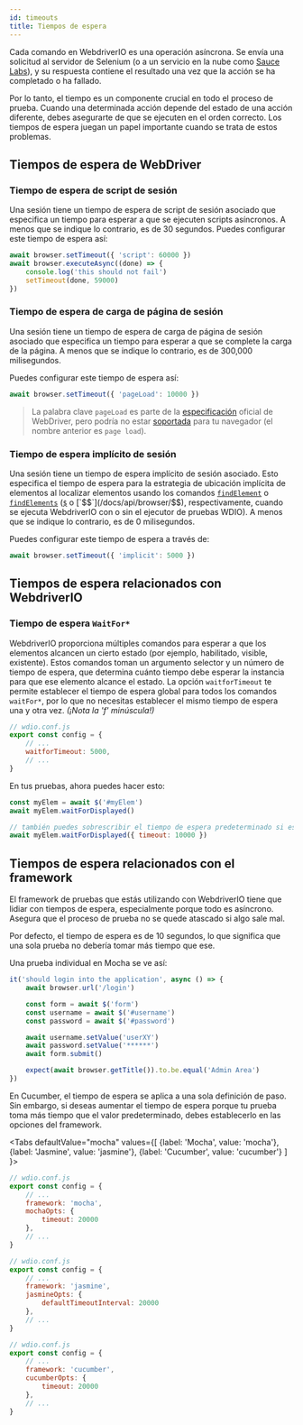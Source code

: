 ```yaml
---
id: timeouts
title: Tiempos de espera
---
```


Cada comando en WebdriverIO es una operación asíncrona. Se envía una solicitud al servidor de Selenium (o a un servicio en la nube como [Sauce Labs](https://saucelabs.com)), y su respuesta contiene el resultado una vez que la acción se ha completado o ha fallado.

Por lo tanto, el tiempo es un componente crucial en todo el proceso de prueba. Cuando una determinada acción depende del estado de una acción diferente, debes asegurarte de que se ejecuten en el orden correcto. Los tiempos de espera juegan un papel importante cuando se trata de estos problemas.

<LiteYouTubeEmbed
    id="5oI37h4qxEw"
    title="Timeouts"
/>

## Tiempos de espera de WebDriver

### Tiempo de espera de script de sesión

Una sesión tiene un tiempo de espera de script de sesión asociado que especifica un tiempo para esperar a que se ejecuten scripts asíncronos. A menos que se indique lo contrario, es de 30 segundos. Puedes configurar este tiempo de espera así:

```js
await browser.setTimeout({ 'script': 60000 })
await browser.executeAsync((done) => {
    console.log('this should not fail')
    setTimeout(done, 59000)
})
```

### Tiempo de espera de carga de página de sesión

Una sesión tiene un tiempo de espera de carga de página de sesión asociado que especifica un tiempo para esperar a que se complete la carga de la página. A menos que se indique lo contrario, es de 300,000 milisegundos.

Puedes configurar este tiempo de espera así:

```js
await browser.setTimeout({ 'pageLoad': 10000 })
```

> La palabra clave `pageLoad` es parte de la [especificación](https://www.w3.org/TR/webdriver/#set-timeouts) oficial de WebDriver, pero podría no estar [soportada](https://github.com/seleniumhq/selenium-google-code-issue-archive/issues/687) para tu navegador (el nombre anterior es `page load`).

### Tiempo de espera implícito de sesión

Una sesión tiene un tiempo de espera implícito de sesión asociado. Esto especifica el tiempo de espera para la estrategia de ubicación implícita de elementos al localizar elementos usando los comandos [`findElement`](/docs/api/webdriver#findelement) o [`findElements`](/docs/api/webdriver#findelements) ([`$`](/docs/api/browser/$) o [`$$`](/docs/api/browser/$$), respectivamente, cuando se ejecuta WebdriverIO con o sin el ejecutor de pruebas WDIO). A menos que se indique lo contrario, es de 0 milisegundos.

Puedes configurar este tiempo de espera a través de:

```js
await browser.setTimeout({ 'implicit': 5000 })
```

## Tiempos de espera relacionados con WebdriverIO

### Tiempo de espera `WaitFor*`

WebdriverIO proporciona múltiples comandos para esperar a que los elementos alcancen un cierto estado (por ejemplo, habilitado, visible, existente). Estos comandos toman un argumento selector y un número de tiempo de espera, que determina cuánto tiempo debe esperar la instancia para que ese elemento alcance el estado. La opción `waitforTimeout` te permite establecer el tiempo de espera global para todos los comandos `waitFor*`, por lo que no necesitas establecer el mismo tiempo de espera una y otra vez. _(¡Nota la 'f' minúscula!)_

```js
// wdio.conf.js
export const config = {
    // ...
    waitforTimeout: 5000,
    // ...
}
```

En tus pruebas, ahora puedes hacer esto:

```js
const myElem = await $('#myElem')
await myElem.waitForDisplayed()

// también puedes sobrescribir el tiempo de espera predeterminado si es necesario
await myElem.waitForDisplayed({ timeout: 10000 })
```

## Tiempos de espera relacionados con el framework

El framework de pruebas que estás utilizando con WebdriverIO tiene que lidiar con tiempos de espera, especialmente porque todo es asíncrono. Asegura que el proceso de prueba no se quede atascado si algo sale mal.

Por defecto, el tiempo de espera es de 10 segundos, lo que significa que una sola prueba no debería tomar más tiempo que ese.

Una prueba individual en Mocha se ve así:

```js
it('should login into the application', async () => {
    await browser.url('/login')

    const form = await $('form')
    const username = await $('#username')
    const password = await $('#password')

    await username.setValue('userXY')
    await password.setValue('******')
    await form.submit()

    expect(await browser.getTitle()).to.be.equal('Admin Area')
})
```

En Cucumber, el tiempo de espera se aplica a una sola definición de paso. Sin embargo, si deseas aumentar el tiempo de espera porque tu prueba toma más tiempo que el valor predeterminado, debes establecerlo en las opciones del framework.

<Tabs
  defaultValue="mocha"
  values={[
    {label: 'Mocha', value: 'mocha'},
    {label: 'Jasmine', value: 'jasmine'},
    {label: 'Cucumber', value: 'cucumber'}
  ]
}>
<TabItem value="mocha">

```js
// wdio.conf.js
export const config = {
    // ...
    framework: 'mocha',
    mochaOpts: {
        timeout: 20000
    },
    // ...
}
```

</TabItem>
<TabItem value="jasmine">

```js
// wdio.conf.js
export const config = {
    // ...
    framework: 'jasmine',
    jasmineOpts: {
        defaultTimeoutInterval: 20000
    },
    // ...
}
```

</TabItem>
<TabItem value="cucumber">

```js
// wdio.conf.js
export const config = {
    // ...
    framework: 'cucumber',
    cucumberOpts: {
        timeout: 20000
    },
    // ...
}
```

</TabItem>
</Tabs>
